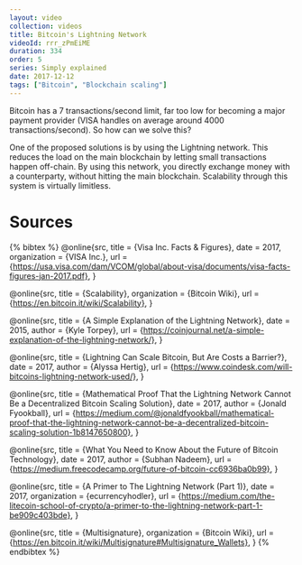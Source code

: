 ```yaml
---
layout: video
collection: videos
title: Bitcoin's Lightning Network
videoId: rrr_zPmEiME
duration: 334
order: 5
series: Simply explained
date: 2017-12-12
tags: ["Bitcoin", "Blockchain scaling"]
---
```


Bitcoin has a 7 transactions/second limit, far too low for becoming a major payment provider (VISA handles on average around 4000 transactions/second). So how can we solve this?

One of the proposed solutions is by using the Lightning network. This reduces the load on the main blockchain by letting small transactions happen off-chain. By using this network, you directly exchange money with a counterparty, without hitting the main blockchain. Scalability through this system is virtually limitless.

# Sources

{% bibtex %}
@online{src,
    title = {Visa Inc. Facts & Figures},
    date = 2017,
    organization = {VISA Inc.},
    url = {https://usa.visa.com/dam/VCOM/global/about-visa/documents/visa-facts-figures-jan-2017.pdf},
}

@online{src,
    title = {Scalability},
    organization = {Bitcoin Wiki},
    url = {https://en.bitcoin.it/wiki/Scalability},
}

@online{src,
    title = {A Simple Explanation of the Lightning Network},
    date = 2015,
    author = {Kyle Torpey},
    url = {https://coinjournal.net/a-simple-explanation-of-the-lightning-network/},
}

@online{src,
    title = {Lightning Can Scale Bitcoin, But Are Costs a Barrier?},
    date = 2017,
    author = {Alyssa Hertig},
    url = {https://www.coindesk.com/will-bitcoins-lightning-network-used/},
}

@online{src,
    title = {Mathematical Proof That the Lightning Network Cannot Be a Decentralized Bitcoin Scaling Solution},
    date = 2017,
    author = {Jonald Fyookball},
    url = {https://medium.com/@jonaldfyookball/mathematical-proof-that-the-lightning-network-cannot-be-a-decentralized-bitcoin-scaling-solution-1b8147650800},
}

@online{src,
    title = {What You Need to Know About the Future of Bitcoin Technology},
    date = 2017,
    author = {Subhan Nadeem},
    url = {https://medium.freecodecamp.org/future-of-bitcoin-cc6936ba0b99},
}

@online{src,
    title = {A Primer to The Lightning Network (Part 1)},
    date = 2017,
    organization = {ecurrencyhodler},
    url = {https://medium.com/the-litecoin-school-of-crypto/a-primer-to-the-lightning-network-part-1-be909c403bde},
}

@online{src,
    title = {Multisignature},
    organization = {Bitcoin Wiki},
    url = {https://en.bitcoin.it/wiki/Multisignature#Multisignature_Wallets},
}
{% endbibtex %}